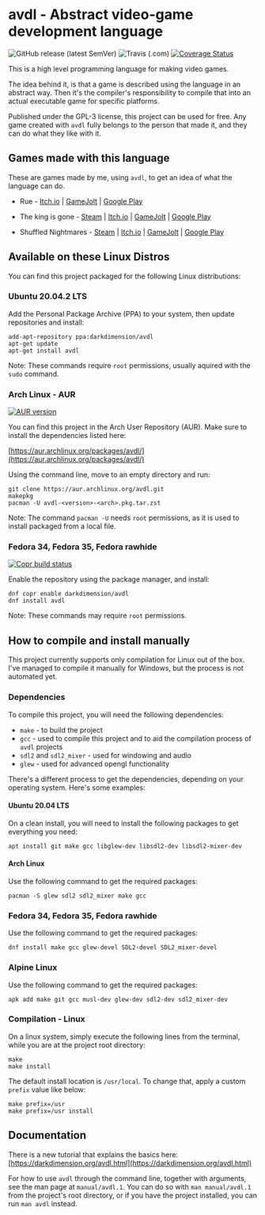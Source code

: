 # avdl - Abstract video-game development language

![GitHub release (latest SemVer)](https://img.shields.io/github/v/release/tomtsagk/avdl)
![Travis (.com)](https://img.shields.io/travis/com/tomtsagk/avdl)
[![Coverage Status](https://coveralls.io/repos/github/tomtsagk/avdl/badge.svg?branch=development-github)](https://coveralls.io/github/tomtsagk/avdl?branch=development-github)

This is a high level programming language for making video games.

The idea behind it, is that a game is described using the language in an abstract
way. Then it's the compiler's responsibility to compile that into an
actual executable game for specific platforms.

Published under the GPL-3 license, this project can be used for free.
Any game created with `avdl` fully belongs to the person that made it,
and they can do what they like with it.

## Games made with this language

These are games made by me, using `avdl`, to get an idea of what
the language can do.

* Rue -
[Itch.io](https://darkdimension.itch.io/rue.html) |
[GameJolt](https://gamejolt.com/games/rue/632453) |
[Google Play](https://play.google.com/store/apps/details?id=org.darkdimension.rue)

* The king is gone -
[Steam](https://store.steampowered.com/app/1468820/) |
[Itch.io](https://darkdimension.itch.io/the-king-is-gone) |
[GameJolt](https://gamejolt.com/games/the-king-is-gone/518056) |
[Google Play](https://play.google.com/store/apps/details?id=org.darkdimension.the_king_is_gone)

* Shuffled Nightmares -
[Steam](https://store.steampowered.com/app/1289510/) |
[Itch.io](https://darkdimension.itch.io/shuffled-nightmares) |
[GameJolt](https://gamejolt.com/games/shuffled_nightmares/484001) |
[Google Play](https://play.google.com/store/apps/details?id=org.darkdimension.shuffled_nightmares)

## Available on these Linux Distros

You can find this project packaged for the following Linux distributions:

### Ubuntu 20.04.2 LTS

Add the Personal Package Archive (PPA) to your system,
then update repositories and install:

    add-apt-repository ppa:darkdimension/avdl
    apt-get update
    apt-get install avdl

Note: These commands require `root` permissions, usually aquired with
the `sudo` command.

### Arch Linux - AUR

[![AUR version](https://img.shields.io/aur/version/avdl)](https://aur.archlinux.org/packages/avdl/)

You can find this project in the Arch User Repository (AUR). Make sure
to install the dependencies listed here:

[https://aur.archlinux.org/packages/avdl/](https://aur.archlinux.org/packages/avdl/)

Using the command line, move to an empty directory and run:

    git clone https://aur.archlinux.org/avdl.git
    makepkg
    pacman -U avdl-<version>-<arch>.pkg.tar.zst

Note: The command `pacman -U` needs `root` permissions, as it is
used to install packaged from a local file.

### Fedora 34, Fedora 35, Fedora rawhide

[![Copr build status](https://copr.fedorainfracloud.org/coprs/darkdimension/avdl/package/avdl/status_image/last_build.png)](https://copr.fedorainfracloud.org/coprs/darkdimension/avdl/package/avdl/)

Enable the repository using the package manager, and install:

    dnf copr enable darkdimension/avdl
    dnf install avdl

Note: These commands may require `root` permissions.

## How to compile and install manually

This project currently supports only compilation for Linux out of the box.
I've managed to compile it manually for Windows, but the process is not
automated yet.

### Dependencies

To compile this project, you will need the following dependencies:

* `make` - to build the project
* `gcc` - used to compile this project
	and to aid the compilation process of `avdl` projects
* `sdl2` and `sdl2_mixer` - used for windowing and audio
* `glew` - used for advanced opengl functionality

There's a different process to get the dependencies, depending on your
operating system. Here's some examples:

#### Ubuntu 20.04 LTS

On a clean install, you will need to install the following packages
to get everything you need:

    apt install git make gcc libglew-dev libsdl2-dev libsdl2-mixer-dev

#### Arch Linux

Use the following command to get the required packages:

    pacman -S glew sdl2 sdl2_mixer make gcc

### Fedora 34, Fedora 35, Fedora rawhide

Use the following command to get the required packages:

    dnf install make gcc glew-devel SDL2-devel SDL2_mixer-devel

### Alpine Linux

Use the following command to get the required packages:

    apk add make git gcc musl-dev glew-dev sdl2-dev sdl2_mixer-dev

### Compilation - Linux

On a linux system, simply execute the following lines from the terminal,
while you are at the project root directory:

    make
    make install

The default install location is `/usr/local`. To change that, apply a custom `prefix`
value like below:

    make prefix=/usr
    make prefix=/usr install

## Documentation

There is a new tutorial that explains the basics here:
[https://darkdimension.org/avdl.html](https://darkdimension.org/avdl.html)

For how to use `avdl` through the command line, together
with arguments, see the man page at `manual/avdl.1`. You can do
so with `man manual/avdl.1` from the project's root directory,
or if you have the project installed, you can run `man avdl` instead.
